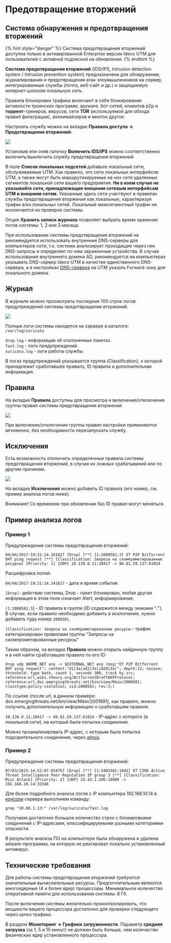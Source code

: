 # Предотвращение вторжений

## Система обнаружения и предотвращения вторжений

{% hint style="danger" %}
Система предотвращения вторжений доступна только в активированной Enterprise версии Ideco UTM для пользователей с активной подпиской на обновления.
{% endhint %}

**Система предотвращения вторжений** \(IDS/IPS, Intrusion detection system / Intrusion prevention system\) предназначена для обнаружения, журналирования и предотвращения атак злоумышленников на сервер, интегрированные службы \(почта, веб-сайт и др.\) и защищаемую интернет-шлюзом локальную сеть.

Правила блокировки трафика включают в себя блокирование активности троянских программ, spyware, бот-сетей, клиентов p2p и **торрент**-трекеров, вирусов, сети **TOR** \(используемой для обхода правил фильтрации\), анонимайзеров и многое другое.

Настроить службу можно на вкладке **Правила доступа -&gt; Предотвращение вторжений**:

![](../.gitbook/assets/12025878.png)

Установив или сняв галочку **Включить IDS/IPS** можно соответственно включить/выключить службу предотвращения вторжений.

В поле **Список локальных подсетей** добавьте локальные сети, обслуживаемые UTM. Как правило, это сети локальных интерфейсов UTM, а также могут быть маршрутизируемые на них сети удаленных сегментов локальной сети вашего предприятия. **Ни в коем случае не указывайте сети, принадлежащие внешним сетевым интерфейсам UTM и внешним сетям.** Указанные здесь сети участвуют в правилах службы предотвращения вторжения как локальные, характеризуя трафик в/из локальных сетей. Локальный межсегментный трафик не исключается из проверок системы.

Опция **Хранить записи журнала** позволяет выбрать время хранения логов системы: 1, 2 или 3 месяца.

При использовании системы предотвращения вторжений не рекомендуется использовать внутренние DNS-серверы для компьютеров сети, т.к. система анализирует проходящие через нее DNS-запросы и определяет по ним зараженные устройства. В случае использования внутреннего домена AD, рекомендуется на компьютерах указывать DNS-сервер Ideco UTM в качестве единственного DNS-сервера, а в настройках [DNS-сервера](../servisy/dns.md) на UTM указать Forward-зону для локального домена.

## Журнал

В журнале можно просмотреть последние 100 строк логов предупреждений системы предотвращения вторжений.

![](../.gitbook/assets/12025880.png)

Полные логи системы находятся на сервере в каталоге: `/var/log/suricata`

`drop.log` - информация об отклоненных пакетах.  
`fast.log` - логи предупреждений.  
`suricata.log` - логи работы службы.

В логах предупреждений указывается группа \(Classification\), к которой принадлежит сработавшее правило, ID правила и дополнительная информация.

## Правила

На вкладке **Правила** доступны для просмотра и включения/отключения группы правил системы предотвращения вторжений.

![](../.gitbook/assets/12025882.png)

При включении/отключении группы правил настройки применяются мгновенно, без необходимости перезапускать службу.

## Исключения

Есть возможность отключить определенные правила системы предотвращения вторжений, в случае их ложных срабатываний или по другим причинам.

![](../.gitbook/assets/12025884.png)

На вкладке **Исключения** можно добавить ID правила \(его номер, см. пример анализа логов ниже\).

Внимание! Со временем при обновлении баз ID правил могут меняться.

## Пример анализа логов

### Пример 1

Предупреждение системы предотвращения вторжений:

`04/04/2017-19:31:14.341627 [Drop] [**] [1:2008581:3] ET P2P BitTorrent DHT ping request [**] [Classification: Запросы на скомпрометированные ресурсы] [Priority: 1] {UDP} 10.130.0.11:20417 -> 88.81.59.137:61024`

Расшифровка полей:

`04/04/2017-19:31:14.341627` - дата и время события.

`[Drop]`- действие системы, Drop - пакет блокирован, любая другая информация в этом поле означает Alert, информирование.

`[1:2008581:3`\] - ID правила в группе \(ID содержится между знаками ":"\). В случае, если правило необходимо добавить в исключения, нужно добавить туда номер `2008581`.

`[Classification: Запросы на скомпрометированные ресурсы` - трафик категоризирован правилами группы "Запросы на скомпрометированные ресурсы"

Таким образом, на вкладке **Правила** можно открыть найденную группу и в ней найти сработавшее правило по его ID:

`drop udp $HOME_NET any -> $EXTERNAL_NET any (msg:"ET P2P BitTorrent DHT ping request"; content:"d1|3a|ad2|3a|id20|3a|"; depth:12; nocase; threshold: type both, count 1, seconds 300, track by_src;  
reference:url,wiki.theory.org/BitTorrentDraftDHTProtocol; reference:url,doc.emergingthreats.net/bin/view/Main/2008581; classtype:policy-violation; sid:2008581; rev:3;)`

По ссылке \(после url, в данном примере: doc.emergingthreats.net/bin/view/Main/2001891\), как правило, можно получить дополнительную информацию о сработавшем правиле.

`10.130.0.11:20417 -> 88.81.59.137:61024` - IP-адрес с которого \(в локальной сети\), на который была попытка соединения.

Можно проанализировать IP-адрес, с которым была попытка подозрительного соединения, через [whois](https://www.nic.ru/whois/).

### Пример 2

Предупреждение системы предотвращения вторжений:

`07/03/2015-14:52:07.654757 [Drop] [**] [1:2403302:1942] ET CINS Active Threat Intelligence Poor Reputation IP group 3 [**] [Classification: Misc Attack] [Priority: 2] {UDP} 24.43.1.206:10980 -> 192.168.10.14:32346`

Для более подробного анализа логов с IP компьютера 192.168.10.14 в [консоли](../obsluzhivanie/udalennyi_dostup_dlya_upravleniya_serverom.md) сервера выполняем команду:

`grep "10.80.1.13:" /var/log/suricata/fast.log`

Получаем достаточно большое количество строк с блокировками соединений с IP-адресами, классифицируемыми разными категориями опасности.

В результате анализа ПО на компьютере была обнаружена и удалена adware-программа, на которую не реагировал локально установленный антивирус.

## Технические требования

Для работы системы предотвращения вторжений требуются значительные вычислительные ресурсы. Предпочтительным являются многоядерные \(4 и более ядер\) процессоры. Минимальное количество оперативной памяти для использования системы: 8 Гб.

После включения системы желательно проконтролировать, что мощности вашего процессора достаточно для проверки следующего через шлюз трафика.

В разделе **Мониторинг -&gt; Графики загруженности**. Параметр **средняя загрузка** \(за 1, 5 и 15 минут\) не должен быть больше, чем количество физических ядер установленного процессора.


